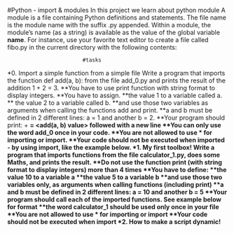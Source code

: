 #Python - import & modules
In this project we learn about python module
A module is a file containing Python definitions and statements. The file name is the module name with the suffix .py appended. Within a module, the module’s name (as a string) is available as the value of the global variable __name__. For instance, use your favorite text editor to create a file called fibo.py in the current directory with the following contents:

                            #tasks

*0. Import a simple function from a simple file
     Write a program that imports the function def add(a, b): from the file add_0.py and prints the result of the addition 1 + 2 = 3.
        **You have to use print function with string format to display integers.
	**You have to assign.
	    **the value 1 to a variable called a.
	   ** the value 2 to a variable called b.
	    **and use those two variables as arguments when calling the functions add and print.
	**a and b must be defined in 2 different lines: a = 1 and another b = 2.
	**Your program should print: <a value> + <b value> = <add(a, b) value> followed with a new line
	**You can only use the word add_0 once in your code.
	**You are not allowed to use * for importing or __import__.
	**Your code should not be executed when imported - by using __import__, like the example below.
*1. My first toolbox!
    Write a program that imports functions from the file calculator_1.py, does some Maths, and prints the result.
    	    **Do not use the function print (with string format to display integers) more than 4 times
	    **You have to define:
	    	  **the value 10 to a variable a
	    	  **the value 5 to a variable b
	   	  **and use those two variables only, as arguments when calling functions (including print)
	    **a and b must be defined in 2 different lines: a = 10 and another b = 5
	    **Your program should call each of the imported functions. See example below for format
	    **the word calculator_1 should be used only once in your file
	    **You are not allowed to use * for importing or __import__
	    **Your code should not be executed when import
*2. How to make a script dynamic!

